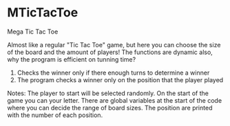 # MTicTacToe
Mega Tic Tac Toe

Almost like a regular "Tic Tac Toe" game, but here you can choose the size of the board and the amount of players! 
The functions are dynamic also, why the program is efficient on tunning time?

1. Checks the winner only if there enough turns to determine a winner
2. The program checks a winner only on the position that the player played

Notes:
The player to start will be selected randomly. 
On the start of the game you can your letter.
There are global variables at the start of the code where you can decide the range of board sizes.
The position are printed with the number of each position.
